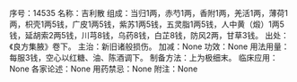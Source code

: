 序号：14535
名称：吉利散
组成：当归1两，赤芍1两，香附1两，羌活1两，薄荷1两，枳壳1两5钱，广皮1两5钱，紫苏1两5钱，五灵脂1两5钱，人中黄（煅）1两5钱，延胡索2两5钱，川芎8钱，乌药8钱，白芷8钱，防风2两，甘草3钱。
出处：《良方集腋》卷下。
主治：新旧诸般损伤。
加减：None
功效：None
用法用量：每服3钱，空心以红糖、油、陈酒调下。
制备方法：上为极细末。
临床应用：None
各家论述：None
用药禁忌：None
附注：None

